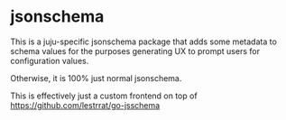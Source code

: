 jsonschema
============

This is a juju-specific jsonschema package that adds some metadata to schema
values for the purposes generating UX to prompt users for configuration values.

Otherwise, it is 100% just normal jsonschema.

This is effectively just a custom frontend on top of
https://github.com/lestrrat/go-jsschema